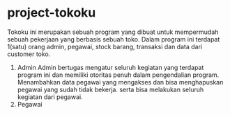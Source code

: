 # project-tokoku
Tokoku ini merupakan sebuah program yang dibuat untuk mempermudah sebuah pekerjaan yang berbasis sebuah toko. Dalam program ini terdapat 1(satu) orang admin, pegawai, stock barang, transaksi dan data dari customer toko.
1. Admin
    Admin bertugas mengatur seluruh kegiatan yang terdapat program ini dan memiliki otoritas penuh dalam pengendalian program. Menambahkan data pegawai yang mengakses dan bisa menghapuskan pegawai yang sudah tidak bekerja. serta bisa melakukan seluruh kegiatan dari pegawai.
2. Pegawai
    
